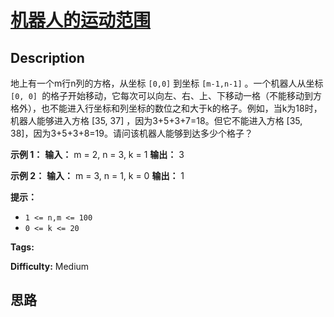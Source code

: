 # [机器人的运动范围][title]

## Description

地上有一个m行n列的方格，从坐标 `[0,0]` 到坐标 `[m-1,n-1]` 。一个机器人从坐标 `[0, 0]
`的格子开始移动，它每次可以向左、右、上、下移动一格（不能移动到方格外），也不能进入行坐标和列坐标的数位之和大于k的格子。例如，当k为18时，机器人能够进入方格
[35, 37] ，因为3+5+3+7=18。但它不能进入方格 [35, 38]，因为3+5+3+8=19。请问该机器人能够到达多少个格子？



**示例 1：**
            **输入：** m = 2, n = 3, k = 1    **输出：** 3    

**示例 2：**
            **输入：** m = 3, n = 1, k = 0    **输出：** 1    

**提示：**

  * `1 <= n,m <= 100`
  * `0 <= k <= 20`


**Tags:** 

**Difficulty:** Medium

## 思路

[title]: https://leetcode-cn.com/problems/ji-qi-ren-de-yun-dong-fan-wei-lcof
